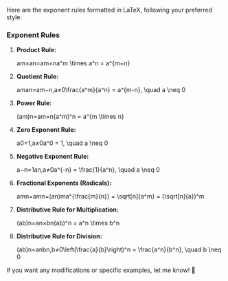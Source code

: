 Here are the exponent rules formatted in LaTeX, following your preferred style:

### **Exponent Rules**

1. **Product Rule:**
    
    am×an=am+na^m \times a^n = a^{m+n}
2. **Quotient Rule:**
    
    aman=am−n,a≠0\frac{a^m}{a^n} = a^{m-n}, \quad a \neq 0
3. **Power Rule:**
    
    (am)n=am×n(a^m)^n = a^{m \times n}
4. **Zero Exponent Rule:**
    
    a0=1,a≠0a^0 = 1, \quad a \neq 0
5. **Negative Exponent Rule:**
    
    a−n=1an,a≠0a^{-n} = \frac{1}{a^n}, \quad a \neq 0
6. **Fractional Exponents (Radicals):**
    
    amn=amn=(an)ma^{\frac{m}{n}} = \sqrt[n]{a^m} = (\sqrt[n]{a})^m
7. **Distributive Rule for Multiplication:**
    
    (ab)n=an×bn(ab)^n = a^n \times b^n
8. **Distributive Rule for Division:**
    
    (ab)n=anbn,b≠0\left(\frac{a}{b}\right)^n = \frac{a^n}{b^n}, \quad b \neq 0

If you want any modifications or specific examples, let me know! 🚀